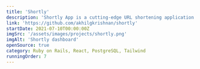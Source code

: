 ```yaml
---
title: 'Shortly'
description: 'Shortly App is a cutting-edge URL shortening application designed to provide users with a quick and convenient way to shorten long URLs into concise, easy-to-share links. The app offers a seamless and user-friendly experience, allowing users to not only generate shortened links but also track and analyze click counts to gain valuable insights into their audience engagement.'
link: 'https://github.com/akhilgkrishnan/shortly'
startDate: 2021-07-10T00:00:00Z
imgSrc: '/assets/images/projects/shortly.png'
imgAlt: 'Shortly dashboard'
openSource: true
category: Ruby on Rails, React, PostgreSQL, Tailwind
runningOrder: 7
---
```

